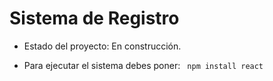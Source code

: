 <h1>Sistema de Registro</h1>

- Estado del proyecto: En construcción.
  
- Para ejecutar el sistema debes poner:
  ``` npm install react```
